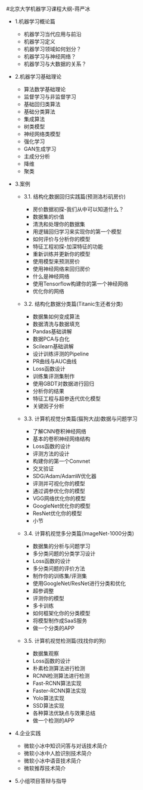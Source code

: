 #北京大学机器学习课程大纲-蒋严冰

* 1.机器学习概论篇
    * 机器学习当代应用与前沿
    * 机器学习定义
    * 机器学习领域如何划分？
    * 机器学习与神经网络？
    * 机器学习与大数据的关系？

* 2.机器学习基础理论
    * 算法数学基础理论
    * 监督学习与非监督学习
    * 基础回归类算法
    * 基础分类算法
    * 集成算法
    * 树类模型
    * 神经网络类模型
    * 强化学习
    * GAN生成学习
    * 主成分分析
    * 降维
    * 聚类

* 3.案例
    * 3.1.	结构化数据回归实践篇(预测洛杉矶房价)
      - 房价数据初探-我们从中可以知道什么？
      - 数据集的价值
      - 清洗和处理你的数据集
      - 用逻辑回归学习来实现你的第一个模型
      - 如何评价与分析你的模型
      - 特征工程初探-加深特征的功能
      - 重新训练并更新你的模型
      - 使用模型来预测房价
      - 使用神经网络来回归房价
      - 什么是神经网络
      - 使用Tensorflow构建你的第一个神经网络
      - 优化你的网络

    * 3.2.	结构化数据分类篇(Titanic生还者分类)
      - 数据集如何变成算法
      - 数据清洗与数据填充
      - Pandas基础讲解
      - 数据PCA与白化
      - Scilearn基础讲解
      - 设计训练评测的Pipeline
      - PR曲线与AUC曲线
      - Loss函数设计
      - 训练集评测集制作
      - 使用GBDT对数据进行回归
      - 分析你的结果
      - 特征工程与超参迭代优化模型
      - 关键因子分析

    * 3.3.  计算机视觉分类篇(猫狗大战)数据与问题学习
      - 了解CNN卷积神经网络
      - 基本的卷积神经网络结构
      - Loss函数的设计
      - 评测方法的设计
      - 构建你的第一个Convnet
      - 交叉验证
      - SDG/Adam/AdamW优化器
      - 评测并可视化你的模型
      - 通过调参优化你的模型
      - VGG网络优化你的模型
      - GoogleNet优化你的模型
      - ResNet优化你的模型
      - 小节
  
    * 3.4.  计算机视觉多分类篇(ImageNet-1000分类)
      - 数据集的分析与问题学习
      - 多分类问题的分类学习设计
      - Loss函数的设计
      - 多分类问题的评价方法
      - 制作你的训练集/评测集
      - 使用GoogleNet/ResNet进行分类和优化
      - 超参调整
      - 评测你的模型
      - 多卡训练
      - 如何框架化你的分类模型
      - 将模型制作成SaaS服务
      - 做一个分类的APP
 
    * 3.5.  计算机视觉检测篇(找找你的狗)
      - 数据集观察
      - Loss函数的设计
      - 朴素检测算法进行检测
      - RCNN检测算法进行检测
      - Fast-RCNN算法实现
      - Faster-RCNN算法实现
      - Yolo算法实现
      - SSD算法实现
      - 各种算法优缺点与效果总结
      - 做一个检测的APP
  
* 4.企业实践
    * 微软小冰中知识问答与对话技术简介
    * 微软小冰中人脸识别技术简介
    * 微软小冰中语音技术简介
    * 微软推荐技术简介

* 5.小组项目答辩与指导




